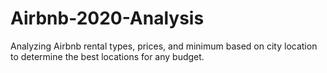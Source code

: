 # Airbnb-2020-Analysis

Analyzing Airbnb rental types, prices, and minimum based on city location to determine the best locations for any budget.
